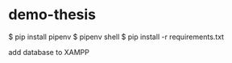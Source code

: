 # demo-thesis
$ pip install pipenv
$ pipenv shell
$ pip install -r requirements.txt

add database to XAMPP
